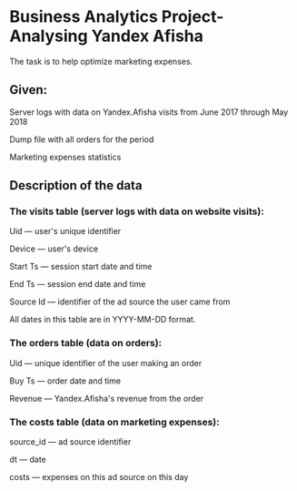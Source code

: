 # Business Analytics Project- Analysing Yandex Afisha

The task is to help optimize marketing expenses. 

## Given:

Server logs with data on Yandex.Afisha visits from June 2017 through May 2018 

Dump file with all orders for the period 

Marketing expenses statistics

## Description of the data

### The visits table (server logs with data on website visits):

Uid — user's unique identifier

Device — user's device

Start Ts — session start date and time

End Ts — session end date and time

Source Id — identifier of the ad source the user came from

All dates in this table are in YYYY-MM-DD format.

### The orders table (data on orders):

Uid — unique identifier of the user making an order

Buy Ts — order date and time

Revenue — Yandex.Afisha's revenue from the order

### The costs table (data on marketing expenses):

source_id — ad source identifier

dt — date

costs — expenses on this ad source on this day
